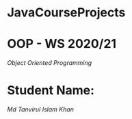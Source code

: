 # JavaCourseProjects

# OOP - WS 2020/21

*Object Oriented Programming*

# Student Name:
*Md Tanvirul Islam Khan*
